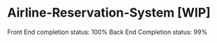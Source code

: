 # Airline-Reservation-System [WIP]
Front End completion status: 100%
Back End Completion status: 99%

